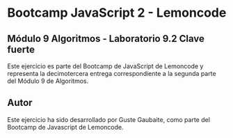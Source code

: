 # Bootcamp JavaScript 2 - Lemoncode

## Módulo 9 Algoritmos - Laboratorio 9.2 Clave fuerte

Este ejercicio es parte del Bootcamp de JavaScript de Lemoncode y representa la decimotercera entrega correspondiente a la segunda parte del Módulo 9 de Algoritmos.

## Autor

Este ejercicio ha sido desarrollado por Guste Gaubaite, como parte del Bootcamp de Javascript de Lemoncode.
